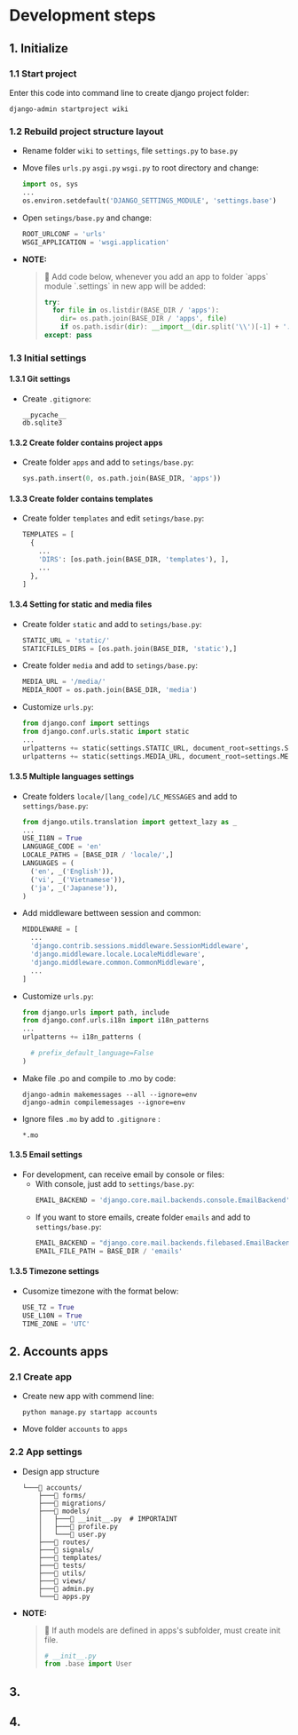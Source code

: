 # Development steps

## 1. Initialize

### 1.1 Start project

Enter this code into command line to create django project folder:

```
django-admin startproject wiki
```

### 1.2 Rebuild project structure layout

- Rename folder `wiki` to `settings`, file `settings.py` to `base.py`
- Move files `urls.py` `asgi.py` `wsgi.py` to root directory and change:
  
  ```python
  import os, sys
  ...
  os.environ.setdefault('DJANGO_SETTINGS_MODULE', 'settings.base')
  ```
- Open `setings/base.py` and change:
  
  ```python
  ROOT_URLCONF = 'urls'
  WSGI_APPLICATION = 'wsgi.application'
  ```
- **NOTE:**
  
  <blockquote>
  <p>📝 Add code below, whenever you add an app to folder `apps` module `.settings` in new app will be added:</p>
  
  ```python
  try:
    for file in os.listdir(BASE_DIR / 'apps'):
      dir= os.path.join(BASE_DIR / 'apps', file)
      if os.path.isdir(dir): __import__(dir.split('\\')[-1] + '.apps', fromlist='__all__')
  except: pass
  ```
  
  </blockquote>

### 1.3 Initial settings

#### 1.3.1 Git settings

- Create `.gitignore`:
  ```git
  __pycache__
  db.sqlite3
  ```

#### 1.3.2 Create folder contains project apps

- Create folder `apps` and add to `setings/base.py`:
  ```python
  sys.path.insert(0, os.path.join(BASE_DIR, 'apps'))
  ```

#### 1.3.3 Create folder contains templates

- Create folder `templates` and edit `setings/base.py`:
  ```python
  TEMPLATES = [
    {
      ...
      'DIRS': [os.path.join(BASE_DIR, 'templates'), ],
      ...
    },
  ]
  ```

#### 1.3.4 Setting for static and media files

- Create folder `static` and add to `setings/base.py`:
  ```python
  STATIC_URL = 'static/'
  STATICFILES_DIRS = [os.path.join(BASE_DIR, 'static'),]
  ```
- Create folder `media` and add to `setings/base.py`:
  ```python
  MEDIA_URL = '/media/'
  MEDIA_ROOT = os.path.join(BASE_DIR, 'media')
  ```
- Customize `urls.py`:
  ```python
  from django.conf import settings
  from django.conf.urls.static import static
  ...
  urlpatterns += static(settings.STATIC_URL, document_root=settings.STATIC_ROOT)
  urlpatterns += static(settings.MEDIA_URL, document_root=settings.MEDIA_ROOT)
  ```

#### 1.3.5 Multiple languages settings

- Create folders `locale/[lang_code]/LC_MESSAGES` and add to `settings/base.py`:
  
  ```python
  from django.utils.translation import gettext_lazy as _
  ...
  USE_I18N = True
  LANGUAGE_CODE = 'en'
  LOCALE_PATHS = [BASE_DIR / 'locale/',]
  LANGUAGES = (
    ('en', _('English')),
    ('vi', _('Vietnamese')),
    ('ja', _('Japanese')),
  )
  ```
- Add middleware bettween session and common:
  
  ```python
  MIDDLEWARE = [
    ...
    'django.contrib.sessions.middleware.SessionMiddleware',
    'django.middleware.locale.LocaleMiddleware',
    'django.middleware.common.CommonMiddleware',
    ...
  ]
  ```
- Customize `urls.py`:
  
  ```python
  from django.urls import path, include
  from django.conf.urls.i18n import i18n_patterns
  ...
  urlpatterns += i18n_patterns (
  
    # prefix_default_language=False
  )
  ```
- Make file .po and compile to .mo by code:
  
  ```
  django-admin makemessages --all --ignore=env
  django-admin compilemessages --ignore=env
  ```
- Ignore files `.mo` by add to `.gitignore` :
  
  ```git
  *.mo
  ```

#### 1.3.5 Email settings

- For development, can receive email by console or files:
  - With console, just add to `settings/base.py`:
    ```python
    EMAIL_BACKEND = 'django.core.mail.backends.console.EmailBackend'
    ```
  - If you want to store emails, create folder `emails` and add to `settings/base.py`:
    ```python
    EMAIL_BACKEND = "django.core.mail.backends.filebased.EmailBackend"
    EMAIL_FILE_PATH = BASE_DIR / 'emails'
    ```

#### 1.3.5 Timezone settings

- Cusomize timezone with the format below:
  ```python
  USE_TZ = True
  USE_L10N = True
  TIME_ZONE = 'UTC'
  ```

## 2. Accounts apps

### 2.1 Create app

- Create new app with commend line:
  
  ```
  python manage.py startapp accounts
  ```
- Move folder `accounts` to `apps`

### 2.2 App settings

- Design app structure
  ```
  └───📁 accounts/
      ├───📁 forms/
      ├───📁 migrations/
      ├───📁 models/
      │   ├───📄 __init__.py  # IMPORTAINT
      │   ├───📄 profile.py
      │   └───📄 user.py
      ├───📁 routes/
      ├───📁 signals/
      ├───📁 templates/
      ├───📁 tests/
      ├───📁 utils/
      ├───📁 views/
      ├───📄 admin.py
      └───📄 apps.py
  ```

- **NOTE:**
  
  <blockquote>
  <p>📝 If auth models are defined in apps's subfolder, must create init file. </p>
  
  ```python
  # __init__.py
  from .base import User
  ```
  
  </blockquote>

## 3.

## 4.


